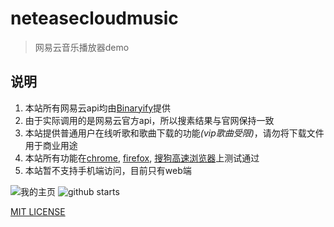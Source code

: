 # neteasecloudmusic

> 网易云音乐播放器demo

## 说明
1. 本站所有网易云api均由[Binaryify](https://github.com/Binaryify/NeteaseCloudMusicApi)提供
2. 由于实际调用的是网易云官方api，所以搜素结果与官网保持一致
3. 本站提供普通用户在线听歌和歌曲下载的功能<em>(vip歌曲受限)</em>，请勿将下载文件用于商业用途
4. 本站所有功能在[chrome](https://static.tomluvjerry.cn:3001/uploads/b847a7a57f8d99672e367de2d78dec17.exe), [firefox](https://static.tomluvjerry.cn:3001/uploads/635a6b13d17d6aed0269f09faf92a254.exe), [搜狗高速浏览器](https://static.tomluvjerry.cn:3001/uploads/b847a7a57f8d99672e367de2d78dec17.exe)上测试通过
5. 本站暂不支持手机端访问，目前只有web端

  
![我的主页](https://img.shields.io/badge/lhyUnited-brightgreen)  ![github starts](https://img.shields.io/github/stars/lhyUnited/NetEaseCloudMusic?style=plastic)
 
 
[MIT LICENSE](https://opensource.org/licenses/MIT)
